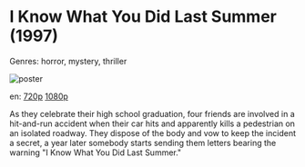 # I Know What You Did Last Summer (1997)

Genres: horror, mystery, thriller

![poster](http://image.tmdb.org/t/p/w500/cruOfvjIqMTbOQxld8SpM8OzVnf.jpg)

en:
  [720p](magnet:?xt=urn:btih:80201357F6F690E2E19FA9A428C73CCC7B751D4B&tr=udp://glotorrents.pw:6969/announce&tr=udp://tracker.opentrackr.org:1337/announce&tr=udp://torrent.gresille.org:80/announce&tr=udp://tracker.openbittorrent.com:80&tr=udp://tracker.coppersurfer.tk:6969&tr=udp://tracker.leechers-paradise.org:6969&tr=udp://p4p.arenabg.ch:1337&tr=udp://tracker.internetwarriors.net:1337)
  [1080p](magnet:?xt=urn:btih:A8A1AC97E00D9B9F24B248BBD5C8A4A6F19A757D&tr=udp://glotorrents.pw:6969/announce&tr=udp://tracker.opentrackr.org:1337/announce&tr=udp://torrent.gresille.org:80/announce&tr=udp://tracker.openbittorrent.com:80&tr=udp://tracker.coppersurfer.tk:6969&tr=udp://tracker.leechers-paradise.org:6969&tr=udp://p4p.arenabg.ch:1337&tr=udp://tracker.internetwarriors.net:1337)
  


As they celebrate their high school graduation, four friends are involved in a hit-and-run accident when their car hits and apparently kills a pedestrian on an isolated roadway. They dispose of the body and vow to keep the incident a secret, a year later somebody starts sending them letters bearing the warning "I Know What You Did Last Summer."